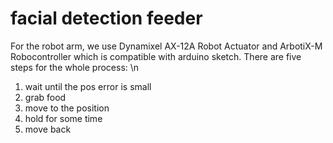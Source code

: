 # facial detection feeder
For the robot arm, we use Dynamixel AX-12A Robot Actuator and ArbotiX-M Robocontroller which is compatible with arduino sketch. There are five steps for the whole process: \n
1. wait until the pos error is small
2. grab food
3. move to the position
4. hold for some time
5. move back

